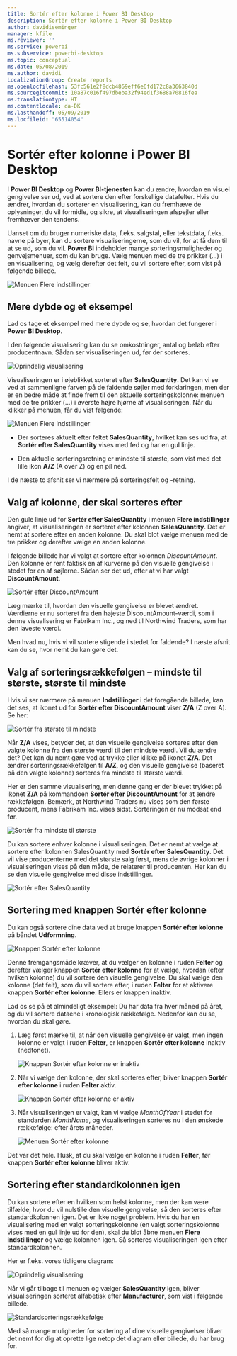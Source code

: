```yaml
---
title: Sortér efter kolonne i Power BI Desktop
description: Sortér efter kolonne i Power BI Desktop
author: davidiseminger
manager: kfile
ms.reviewer: ''
ms.service: powerbi
ms.subservice: powerbi-desktop
ms.topic: conceptual
ms.date: 05/08/2019
ms.author: davidi
LocalizationGroup: Create reports
ms.openlocfilehash: 53fc561e2f8dcb4869eff6e6fd172c8a3663840d
ms.sourcegitcommit: 10a87c016f497dbeba32f94ed1f3688a70816fea
ms.translationtype: HT
ms.contentlocale: da-DK
ms.lasthandoff: 05/09/2019
ms.locfileid: "65514054"
---
```

# <a name="sort-by-column-in-power-bi-desktop"></a>Sortér efter kolonne i Power BI Desktop
I **Power BI Desktop** og **Power BI-tjenesten** kan du ændre, hvordan en visuel gengivelse ser ud, ved at sortere den efter forskellige datafelter. Hvis du ændrer, hvordan du sorterer en visualisering, kan du fremhæve de oplysninger, du vil formidle, og sikre, at visualiseringen afspejler eller fremhæver den tendens.

Uanset om du bruger numeriske data, f.eks. salgstal, eller tekstdata, f.eks. navne på byer, kan du sortere visualiseringerne, som du vil, for at få dem til at se ud, som du vil.  **Power BI** indeholder mange sorteringsmuligheder og genvejsmenuer, som du kan bruge. Vælg menuen med de tre prikker (...) i en visualisering, og vælg derefter det felt, du vil sortere efter, som vist på følgende billede.

![Menuen Flere indstillinger](media/desktop-sort-by-column/sortbycolumn_2.png)

## <a name="more-depth-and-an-example"></a>Mere dybde og et eksempel
Lad os tage et eksempel med mere dybde og se, hvordan det fungerer i **Power BI Desktop**.

I den følgende visualisering kan du se omkostninger, antal og beløb efter producentnavn. Sådan ser visualiseringen ud, før der sorteres.

![Oprindelig visualisering](media/desktop-sort-by-column/sortbycolumn_1.png)

Visualiseringen er i øjeblikket sorteret efter **SalesQuantity**. Det kan vi se ved at sammenligne farven på de faldende søjler med forklaringen, men der er en bedre måde at finde frem til den aktuelle sorteringskolonne: menuen med de tre prikker (...) i øverste højre hjørne af visualiseringen. Når du klikker på menuen, får du vist følgende:

![Menuen Flere indstillinger](media/desktop-sort-by-column/sortbycolumn_2.png)

* Der sorteres aktuelt efter feltet **SalesQuantity**, hvilket kan ses ud fra, at **Sortér efter SalesQuantity** vises med fed og har en gul linje. 

* Den aktuelle sorteringsretning er mindste til største, som vist med det lille ikon **A/Z** (A over Z) og en pil ned.

I de næste to afsnit ser vi nærmere på sorteringsfelt og -retning.

## <a name="selecting-which-column-to-use-for-sorting"></a>Valg af kolonne, der skal sorteres efter
Den gule linje ud for **Sortér efter SalesQuantity** i menuen **Flere indstillinger** angiver, at visualiseringen er sorteret efter kolonnen **SalesQuantity**. Det er nemt at sortere efter en anden kolonne. Du skal blot vælge menuen med de tre prikker og derefter vælge en anden kolonne.

I følgende billede har vi valgt at sortere efter kolonnen *DiscountAmount*. Den kolonne er rent faktisk en af kurverne på den visuelle gengivelse i stedet for en af søjlerne. Sådan ser det ud, efter at vi har valgt **DiscountAmount**.

![Sortér efter DiscountAmount](media/desktop-sort-by-column/sortbycolumn_3.png)

Læg mærke til, hvordan den visuelle gengivelse er blevet ændret. Værdierne er nu sorteret fra den højeste DiscountAmount-værdi, som i denne visualisering er Fabrikam Inc., og ned til Northwind Traders, som har den laveste værdi. 

Men hvad nu, hvis vi vil sortere stigende i stedet for faldende? I næste afsnit kan du se, hvor nemt du kan gøre det.

## <a name="selecting-the-sort-order---smallest-to-largest-largest-to-smallest"></a>Valg af sorteringsrækkefølgen – mindste til største, største til mindste
Hvis vi ser nærmere på menuen **Indstillinger** i det foregående billede, kan det ses, at ikonet ud for **Sortér efter DiscountAmount** viser **Z/A** (Z over A). Se her:

![Sortér fra største til mindste](media/desktop-sort-by-column/sortbycolumn_4.png)

Når **Z/A** vises, betyder det, at den visuelle gengivelse sorteres efter den valgte kolonne fra den største værdi til den mindste værdi. Vil du ændre det? Det kan du nemt gøre ved at trykke eller klikke på ikonet **Z/A**. Det ændrer sorteringsrækkefølgen til **A/Z**, og den visuelle gengivelse (baseret på den valgte kolonne) sorteres fra mindste til største værdi.

Her er den samme visualisering, men denne gang er der blevet trykket på ikonet **Z/A** på kommandoen **Sortér efter DiscountAmount** for at ændre rækkefølgen. Bemærk, at Northwind Traders nu vises som den første producent, mens Fabrikam Inc. vises sidst. Sorteringen er nu modsat end før.

![Sortér fra mindste til største](media/desktop-sort-by-column/sortbycolumn_5.png)

Du kan sortere enhver kolonne i visualiseringen. Det er nemt at vælge at sortere efter kolonnen SalesQuantity med **Sortér efter SalesQuantity**. Det vil vise producenterne med det største salg først, mens de øvrige kolonner i visualiseringen vises på den måde, de relaterer til producenten. Her kan du se den visuelle gengivelse med disse indstillinger.

![Sortér efter SalesQuantity](media/desktop-sort-by-column/sortbycolumn_6.png)

## <a name="sort-using-the-sort-by-column-button"></a>Sortering med knappen Sortér efter kolonne
Du kan også sortere dine data ved at bruge knappen **Sortér efter kolonne** på båndet **Udformning**.

![Knappen Sortér efter kolonne](media/desktop-sort-by-column/sortbycolumn_8.png)

Denne fremgangsmåde kræver, at du vælger en kolonne i ruden **Felter** og derefter vælger knappen **Sortér efter kolonne** for at vælge, hvordan (efter hvilken kolonne) du vil sortere den visuelle gengivelse. Du skal vælge den kolonne (det felt), som du vil sortere efter, i ruden **Felter** for at aktivere knappen **Sortér efter kolonne**. Ellers er knappen inaktiv.

Lad os se på et almindeligt eksempel: Du har data fra hver måned på året, og du vil sortere dataene i kronologisk rækkefølge. Nedenfor kan du se, hvordan du skal gøre.

1. Læg først mærke til, at når den visuelle gengivelse er valgt, men ingen kolonne er valgt i ruden **Felter**, er knappen **Sortér efter kolonne** inaktiv (nedtonet).
   
   ![Knappen Sortér efter kolonne er inaktiv](media/desktop-sort-by-column/sortbycolumn_9.png)

2. Når vi vælge den kolonne, der skal sorteres efter, bliver knappen **Sortér efter kolonne** i ruden **Felter** aktiv.
   
   ![Knappen Sortér efter kolonne er aktiv](media/desktop-sort-by-column/sortbycolumn_10.png)
3. Når visualiseringen er valgt, kan vi vælge *MonthOfYear* i stedet for standarden *MonthName*, og visualiseringen sorteres nu i den ønskede rækkefølge: efter årets måneder.
   
   ![Menuen Sortér efter kolonne](media/desktop-sort-by-column/sortbycolumn_11.png)

Det var det hele. Husk, at du skal vælge en kolonne i ruden **Felter**, før knappen **Sortér efter kolonne** bliver aktiv.

## <a name="getting-back-to-default-column-for-sorting"></a>Sortering efter standardkolonnen igen
Du kan sortere efter en hvilken som helst kolonne, men der kan være tilfælde, hvor du vil nulstille den visuelle gengivelse, så den sorteres efter standardkolonnen igen. Det er ikke noget problem. Hvis du har en visualisering med en valgt sorteringskolonne (en valgt sorteringskolonne vises med en gul linje ud for den), skal du blot åbne menuen **Flere indstillinger** og vælge kolonnen igen. Så sorteres visualiseringen igen efter standardkolonnen.

Her er f.eks. vores tidligere diagram:

![Oprindelig visualisering](media/desktop-sort-by-column/sortbycolumn_6.png)

Når vi går tilbage til menuen og vælger **SalesQuantity** igen, bliver visualiseringen sorteret alfabetisk efter **Manufacturer**, som vist i følgende billede.

![Standardsorteringsrækkefølge](media/desktop-sort-by-column/sortbycolumn_7.png)

Med så mange muligheder for sortering af dine visuelle gengivelser bliver det nemt for dig at oprette lige netop det diagram eller billede, du har brug for.

